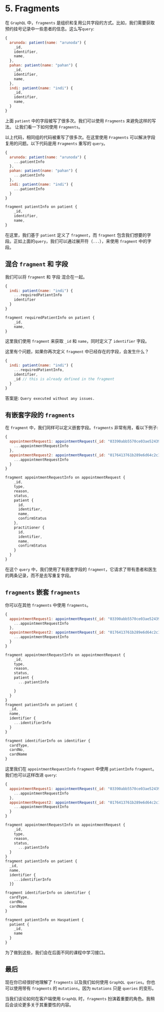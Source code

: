# 5. Fragments
在 `GraphQL` 中，`fragments` 是组织和复用公共字段的方式。比如，我们需要获取预约挂号记录中一些患者的信息。这么写`query`:
```js
{
  arunoda: patient(name: "arunoda") {
    _id,
    identifier,
    name,
  },
  pahan: patient(name: "pahan") {
    _id,
    identifier,
    name,
  },
  indi: patient(name: "indi") {
    _id,
    identifier,
    name,
  }
}
```

上面 `patient` 中的字段被写了很多次。我们可以使用 `Fragments` 来避免这样的写法。
让我们看一下如何使用 `Fragments`。

以上代码，相同组的代码被重写了很多次。在这里使用 `Fragments` 可以解决字段复用的问题。以下代码是用 `Fragments` 重写的 `query`。

```js
{
  arunoda: patient(name: "arunoda") {
    ...patientInfo
  },
  pahan: patient(name: "pahan") {
    ...patientInfo
  },
  indi: patient(name: "indi") {
    ...patientInfo
  }
}

fragment patientInfo on patient {
    _id,
    identifier,
    name,
}
```

在这里，我们基于 `patient` 定义了 `fragment`，而 `fragment` 包含我们想要的字段。正如上面的`query`，我们可以通过展开符（`...`），来使用 `fragment` 中的字段。

## 混合 `fragment` 和 字段
我们可以将 `fragment` 和 字段 混合在一起。

```js
{
  indi: patient(name: "indi") {
    ...requiredPatientInfo
    identifier
  }
}

fragment requiredPatientInfo on patient {
    _id,
    name,
}
```

这里我们使用 `fragment` 来获取 `_id` 和 `name`，同时定义了 `identifier` 字段。

这里有个问题，如果你再次定义 `fragment` 中已经存在的字段，会发生什么？

```js
{
  indi: patient(name: "indi") {
    ...requiredPatientInfo,
    identifier,
    _id // this is already defined in the fragment
  }
}
```

答案是: `Query executed without any issues.`

## 有嵌套字段的 `fragments`
在 `fragment` 中，我们同样可以定义嵌套字段。`fragments` 非常有用，看以下例子:

```js
{
  appointmentRequest1: appointmentRequest(_id: "03390abb5570ce03ae524397d215713b") {
    ...appointmentRequestInfo
  },
  appointmentRequest2: appointmentRequest(_id: "0176413761b289e6d64c2c14a758c1c7") {
    ...appointmentRequestInfo
  }
}

fragment appointmentRequestInfo on appointmentRequest {
    _id,
    type,
    reason,
    status,
    patient {
      id,
      identifier,
      name,
      confirmStatus
    },
    practitioner {
      id,
      identifier,
      name,
      confirmStatus 
    }
  } 
}
```

在这个 `query` 中，我们使用了有嵌套字段的 `fragment`，它请求了带有患者和医生的两条记录，而不是去写重复字段。

## `fragments` 嵌套 `fragments`
你可以在其他 `fragments` 中使用 `fragments`。

```js
{
  appointmentRequest1: appointmentRequest(_id: "03390abb5570ce03ae524397d215713b") {
    ...appointmentRequestInfo
  },
  appointmentRequest2: appointmentRequest(_id: "0176413761b289e6d64c2c14a758c1c7") {
    ...appointmentRequestInfo
  }
}

fragment appointmentRequestInfo on appointmentRequest {
    _id,
    type,
    reason,
    status,
    patient {
      ...patientInfo

    }
  } 
}
fragment patientInfo on patient {
  _id,
  name,
  identifier {
    ...identifierInfo
  }
}

fragment identifierInfo on identifier {
  cardType,
  cardNo,
  cardName
}
```

这里我们在 `appointmentRequestInfo` `fragment` 中使用 `patientInfo` `fragment`。
我们也可以这样改进 `query`:
```js
{
  appointmentRequest1: appointmentRequest(_id: "03390abb5570ce03ae524397d215713b") {
    ...appointmentRequestInfo
  },
  appointmentRequest2: appointmentRequest(_id: "0176413761b289e6d64c2c14a758c1c7") {
    ...appointmentRequestInfo
  }
}

fragment appointmentRequestInfo on appointmentRequest {
    _id,
    type,
    reason,
    status,
      ...patientInfo
  } 
}
fragment patientInfo on patient {
  _id,
  name,
  identifier {
    ...identifierInfo
  }}

fragment identifierInfo on identifier {
  cardType,
  cardNo,
  cardName
}

fragment patientInfo on Haspatient {
  patient {
    _id,
    name
  }
}


```

为了做到这些，我们会在后面不同的课程中学习接口。

## 最后
现在你已经很好地理解了 `fragments` 以及我们如何使用 `GraphQL queries`。你也可以使用带有 `fragments` 的 `mutations`。因为 `mutations` 只是 `queries` 的变形。

当我们谈论如何在客户端使用 `GraphQL` 时，`fragments` 扮演着重要的角色。我稍后会谈论更多关于其重要性的内容。
